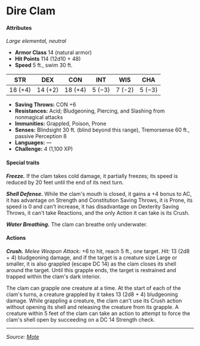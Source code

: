 # Dire Clam

#### Attributes

_Large elemental, neutral_

- **Armor Class** 14 (natural armor)
- **Hit Points** 114 (12d10 + 48)
- **Speed** 5 ft., swim 30 ft.

|STR|DEX|CON|INT|WIS|CHA|
|:-:|:-:|:-:|:-:|:-:|:-:|
|18 (+4)|14 (+2)|18 (+4)|5 (−3)|7 (-2)|5 (−3)|

- **Saving Throws:** CON +6
- **Resistances:** Acid; Bludgeoning, Piercing, and Slashing from nonmagical attacks
- **Immunities:** Grappled, Poison, Prone
- **Senses:** Blindsight 30 ft. (blind beyond this range), Tremorsense 60 ft., passive Perception 8
- **Languages:** —
- **Challenge:** 4 (1,100 XP)


#### Special traits

_**Freeze.**_ If the clam takes cold damage, it partially freezes; its speed is reduced by 20 feet until the end of its next turn.

_**Shell Defense.**_ While the clam's mouth is closed, it gains a +4 bonus to AC, it has advantage on Strength and Constitution Saving Throws, it is Prone, its speed is 0 and can't increase, it has disadvantage on Dexterity Saving Throws, it can't take Reactions, and the only Action it can take is its Crush.

_**Water Breathing.**_ The clam can breathe only underwater.

#### Actions

_**Crush.**_ _Melee Weapon Attack:_ +6 to hit, reach 5 ft., one target. _Hit:_ 13 (2d8 + 4) bludgeoning damage, and if the target is a creature size Large or smaller, it is also grappled (escape DC 14) as the clam closes its shell around the target. Until this grapple ends, the target is restrained and trapped within the clam's dark interior.

The clam can grapple one creature at a time. At the start of each of the clam's turns, a creature grappled by it takes 13 (2d8 + 4) bludgeoning damage. While grappling a creature, the clam can't use its Crush action without opening its shell and releasing the creature from its grapple. A creature within 5 feet of the clam can take an action to attempt to force the clam's shell open by succeeding on a DC 14 Strength check.


---

_Source: [Mote](https://github.com/mpanighetti/dnd5e-mote)_
